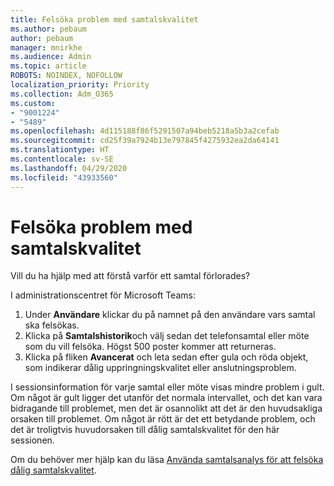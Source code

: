 ```yaml
---
title: Felsöka problem med samtalskvalitet
ms.author: pebaum
author: pebaum
manager: mnirkhe
ms.audience: Admin
ms.topic: article
ROBOTS: NOINDEX, NOFOLLOW
localization_priority: Priority
ms.collection: Adm_O365
ms.custom:
- "9001224"
- "5489"
ms.openlocfilehash: 4d115188f86f5291507a94beb5218a5b3a2cefab
ms.sourcegitcommit: cd25f39a7924b13e797845f4275932ea2da64141
ms.translationtype: HT
ms.contentlocale: sv-SE
ms.lasthandoff: 04/29/2020
ms.locfileid: "43933560"
---
```

# <a name="troubleshoot-call-quality-problems"></a>Felsöka problem med samtalskvalitet

Vill du ha hjälp med att förstå varför ett samtal förlorades?

I administrationscentret för Microsoft Teams:

1. Under **Användare** klickar du på namnet på den användare vars samtal ska felsökas.
2. Klicka på **Samtalshistorik**och välj sedan det telefonsamtal eller möte som du vill felsöka. Högst 500 poster kommer att returneras.
3. Klicka på fliken **Avancerat** och leta sedan efter gula och röda objekt, som indikerar dålig uppringningskvalitet eller anslutningsproblem.

I sessionsinformation för varje samtal eller möte visas mindre problem i gult. Om något är gult ligger det utanför det normala intervallet, och det kan vara bidragande till problemet, men det är osannolikt att det är den huvudsakliga orsaken till problemet. Om något är rött är det ett betydande problem, och det är troligtvis huvudorsaken till dålig samtalskvalitet för den här sessionen.

Om du behöver mer hjälp kan du läsa [Använda samtalsanalys för att felsöka dålig samtalskvalitet](https://docs.microsoft.com/microsoftteams/use-call-analytics-to-troubleshoot-poor-call-quality#troubleshoot-call-quality-problems-using-call-analytics).
